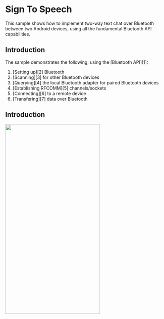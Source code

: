 
Sign To Speech
===================================

This sample shows how to implement two-way text chat over Bluetooth between two Android devices, using
all the fundamental Bluetooth API capabilities.

Introduction
------------

The sample demonstrates the following, using the [Bluetooth API][1]:

1. [Setting up][2] Bluetooth
2. [Scanning][3] for other Bluetooth devices
3. [Querying][4] the local Bluetooth adapter for paired Bluetooth devices
4. [Establishing RFCOMM][5] channels/sockets
5. [Connecting][6] to a remote device
6. [Transfering][7] data over Bluetooth

Introduction
------------

<img src="Screenshots/screen1.jpg" width="300" height="600" >
